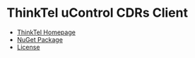 ﻿ThinkTel uControl CDRs Client
=============================

- [ThinkTel Homepage](http://thinktel.ca)
- [NuGet Package](https://www.nuget.org/packages/ThinkTel.uControl.Cdrs)
- [License](LICENSE.md)
